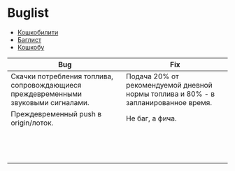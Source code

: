 # Buglist

- [Кошкобилити](https://github.com/noteMASTER11/KoshkaSonya/blob/master/Usage.md)
- [Баглист](https://github.com/noteMASTER11/KoshkaSonya/blob/master/Buglist.md)
- [Кошкобу](https://pikabu.ru/story/moyo_byilostalo_6774116)

|Bug|Fix|
| ------------ | ------------ |
|Скачки потребления топлива, сопровождающиеся преждевременными звуковыми сигналами.|Подача 20% от рекомендуемой дневной нормы топлива и 80% - в запланированное время.|
|Преждевременный push в origin/лоток.|Не баг, а фича.|
||   |
|   |   |
|   |   |
|   |   |
|   |   |
|   |   |
|   |   |
|   |   |
|   |   |
|   |   |
|   |   |
|   |   |
|   |   |